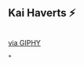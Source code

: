 ## Kai Haverts ⚡
<div class="mb-5 flex"><div style="width:500px"><div data-giphy-id="j7IMUyNrNbEgVP4D46" data-giphy-is-sticker="false" style="width:500px;height:315px;overflow:hidden;border-radius:4px" class="sc-qZruQ ducTeV giphy-gif "><picture><source type="image/webp" srcset="<iframe src="https://giphy.com/embed/j7IMUyNrNbEgVP4D46" width="480" height="302" style="" frameBorder="0" class="giphy-embed" allowFullScreen></iframe><p><a href="https://giphy.com/gifs/uefa-j7IMUyNrNbEgVP4D46">via GIPHY</a></p>"</div>
